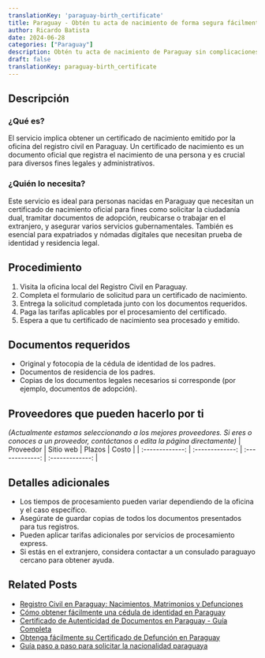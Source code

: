 ```yaml
---
translationKey: 'paraguay-birth_certificate'
title: Paraguay - Obtén tu acta de nacimiento de forma segura fácilmente
author: Ricardo Batista
date: 2024-06-28
categories: ["Paraguay"]
description: Obtén tu acta de nacimiento de Paraguay sin complicaciones con nuestra guía paso a paso y lista de documentos requeridos. ¡Comienza hoy y evita retrasos!
draft: false
translationKey: paraguay-birth_certificate
---
```


## Descripción
### ¿Qué es?
El servicio implica obtener un certificado de nacimiento emitido por la oficina del registro civil en Paraguay. Un certificado de nacimiento es un documento oficial que registra el nacimiento de una persona y es crucial para diversos fines legales y administrativos.

### ¿Quién lo necesita?
Este servicio es ideal para personas nacidas en Paraguay que necesitan un certificado de nacimiento oficial para fines como solicitar la ciudadanía dual, tramitar documentos de adopción, reubicarse o trabajar en el extranjero, y asegurar varios servicios gubernamentales. También es esencial para expatriados y nómadas digitales que necesitan prueba de identidad y residencia legal.

## Procedimiento

1. Visita la oficina local del Registro Civil en Paraguay.
2. Completa el formulario de solicitud para un certificado de nacimiento.
3. Entrega la solicitud completada junto con los documentos requeridos.
4. Paga las tarifas aplicables por el procesamiento del certificado.
5. Espera a que tu certificado de nacimiento sea procesado y emitido.

## Documentos requeridos

- Original y fotocopia de la cédula de identidad de los padres.
- Documentos de residencia de los padres.
- Copias de los documentos legales necesarios si corresponde (por ejemplo, documentos de adopción).

## Proveedores que pueden hacerlo por ti
_(Actualmente estamos seleccionando a los mejores proveedores. Si eres o conoces a un proveedor, contáctanos o edita la página directamente)_
| Proveedor     | Sitio web | Plazos | Costo |
| :-------------: | :-------------: |  :-------------: | :-------------: |

## Detalles adicionales

- Los tiempos de procesamiento pueden variar dependiendo de la oficina y el caso específico.
- Asegúrate de guardar copias de todos los documentos presentados para tus registros.
- Pueden aplicar tarifas adicionales por servicios de procesamiento express.
- Si estás en el extranjero, considera contactar a un consulado paraguayo cercano para obtener ayuda.


## Related Posts

- [Registro Civil en Paraguay: Nacimientos, Matrimonios y Defunciones](https://tramitit.com/es/guides/paraguay/inscripción_en_el_registro_civil/)
- [Cómo obtener fácilmente una cédula de identidad en Paraguay](https://tramitit.com/es/guides/paraguay/cédula_de_identidad/)
- [Certificado de Autenticidad de Documentos en Paraguay - Guía Completa](https://tramitit.com/es/guides/paraguay/certificado_de_autenticidad_de_documentos/)
- [Obtenga fácilmente su Certificado de Defunción en Paraguay](https://tramitit.com/es/guides/paraguay/certificado_de_defunción/)
- [Guía paso a paso para solicitar la nacionalidad paraguaya](https://tramitit.com/es/guides/paraguay/solicitud_de_nacionalidad/)